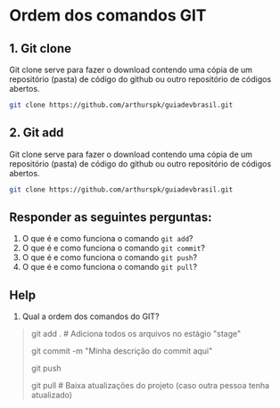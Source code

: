 # Ordem dos comandos GIT

## 1. Git clone

Git clone serve para fazer o download contendo uma cópia de um repositório (pasta) de código do github ou outro repositório de códigos abertos.

```bash
git clone https://github.com/arthurspk/guiadevbrasil.git
```

## 2. Git add

Git clone serve para fazer o download contendo uma cópia de um repositório (pasta) de código do github ou outro repositório de códigos abertos.

```bash
git clone https://github.com/arthurspk/guiadevbrasil.git
```

## Responder as seguintes perguntas:

1. O que é e como funciona o comando `git add`?
2. O que é e como funciona o comando `git commit`?
3. O que é e como funciona o comando `git push`?
4. O que é e como funciona o comando `git pull`?

## Help

1. Qual a ordem dos comandos do GIT?

> git add . # Adiciona todos os arquivos no estágio "stage"
>
> git commit -m "Minha descrição do commit aqui"
> 
> git push
>
> git pull # Baixa atualizações do projeto (caso outra pessoa tenha atualizado)
